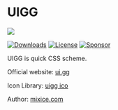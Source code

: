 # UIGG

[![](https://data.jsdelivr.com/v1/package/npm/uigg/badge)](https://www.jsdelivr.com/package/npm/uigg)


[![Downloads](https://img.shields.io/npm/dm/@uigg/core.svg)](https://npmcharts.com/compare/@uigg/core?minimal=true)
[![License](https://img.shields.io/npm/l/@uigg/core.svg)](https://www.npmjs.com/package/@uigg/core)
[![Sponsor](https://img.shields.io/static/v1?label=Sponsor&message=%E2%9D%A4&logo=GitHub)](https://github.com/mixice/uigg)


UIGG is quick CSS scheme.

Official website: [ui.gg](https://ui.gg/)

Icon Library: [uigg ico](https://ui.gg/ico.html)

Author: [mixice.com](http://mixice.com/)
